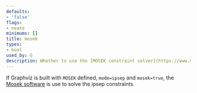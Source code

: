 ```yaml
---
defaults:
- 'false'
flags:
- neato
minimums: []
title: mosek
types:
- bool
used_by: G
description: Whether to use the [MOSEK constraint solver](https://www.mosek.com/)
---
```

If Graphviz is built with `MOSEK` defined, `mode=ipsep` and `mosek=true`,
the [Mosek software](https://www.mosek.com) is use to solve the ipsep constraints.
